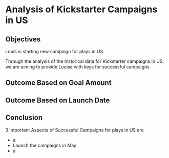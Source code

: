 # Analysis of Kickstarter Campaigns in US

## Objectives
Louis is starting new campaign for plays in US.

Through the analysis of the historical data for Kickstarter campaigns in US, we are aiming to provide Louise with keys for successful campaigns

## Outcome Based on Goal Amount

## Outcome Based on Launch Date

## Conclusion
3 Important Aspects of Successful Campaigns for plays in US are
 - a
 - Launch the campaigns in May
 - a
